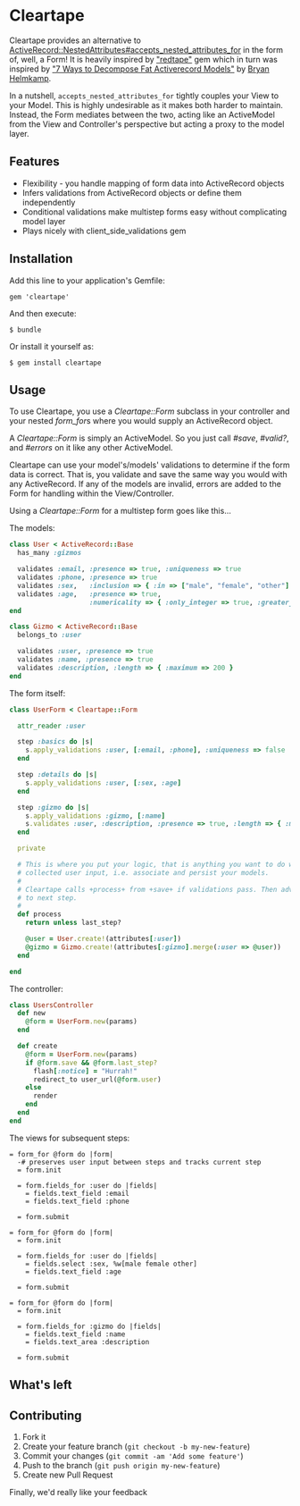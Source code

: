# Cleartape

Cleartape provides an alternative to [ActiveRecord::NestedAttributes#accepts_nested_attributes_for](http://api.rubyonrails.org/classes/ActiveRecord/NestedAttributes/ClassMethods.html#method-i-accepts_nested_attributes_for) in the form of, well, a Form! It is heavily inspired by ["redtape"](https://github.com/ClearFit/redtape) gem which in turn was inspired by ["7 Ways to Decompose Fat Activerecord Models"](http://blog.codeclimate.com/blog/2012/10/17/7-ways-to-decompose-fat-activerecord-models/) by [Bryan Helmkamp](https://github.com/brynary).

In a nutshell, `accepts_nested_attributes_for` tightly couples your View to your Model. This is highly undesirable as it makes both harder to maintain. Instead, the Form mediates between the two, acting like an ActiveModel from the View and Controller's perspective but acting a proxy to the model layer.

## Features

* Flexibility - you handle mapping of form data into ActiveRecord objects
* Infers validations from ActiveRecord objects or define them independently
* Conditional validations make multistep forms easy without complicating model layer
* Plays nicely with client_side_validations gem

## Installation

Add this line to your application's Gemfile:

    gem 'cleartape'

And then execute:

    $ bundle

Or install it yourself as:

    $ gem install cleartape

## Usage

To use Cleartape, you use a *Cleartape::Form* subclass in your controller and your nested *form_for*s where you would
supply an ActiveRecord object.

A *Cleartape::Form* is simply an ActiveModel.  So you just call *#save*, *#valid?*, and *#errors* on it like any other ActiveModel.

Cleartape can use your model's/models' validations to determine if the form data is correct. That is, you validate and save the same way you would with any ActiveRecord. If any of the models are invalid, errors are added to the Form for handling within the View/Controller.

Using a *Cleartape::Form* for a multistep form goes like this...

The models:

```ruby
class User < ActiveRecord::Base
  has_many :gizmos

  validates :email, :presence => true, :uniqueness => true
  validates :phone, :presence => true
  validates :sex,   :inclusion => { :in => ["male", "female", "other"] }
  validates :age,   :presence => true,
                    :numericality => { :only_integer => true, :greater_than => 0 }
end

class Gizmo < ActiveRecord::Base
  belongs_to :user

  validates :user, :presence => true
  validates :name, :presence => true
  validates :description, :length => { :maximum => 200 }
end
```

The form itself:

```ruby
class UserForm < Cleartape::Form

  attr_reader :user

  step :basics do |s|
    s.apply_validations :user, [:email, :phone], :uniqueness => false 
  end

  step :details do |s|
    s.apply_validations :user, [:sex, :age]
  end

  step :gizmo do |s|
    s.apply_validations :gizmo, [:name]
    s.validates :user, :description, :presence => true, :length => { :minimum => 50, :maximum => 200 }
  end

  private

  # This is where you put your logic, that is anything you want to do with
  # collected user input, i.e. associate and persist your models.
  #
  # Cleartape calls +process+ from +save+ if validations pass. Then advances
  # to next step.
  #
  def process
    return unless last_step?

    @user = User.create!(attributes[:user])
    @gizmo = Gizmo.create!(attributes[:gizmo].merge(:user => @user))
  end

end
```

The controller:

```ruby
class UsersController
  def new
    @form = UserForm.new(params)
  end

  def create
    @form = UserForm.new(params)
    if @form.save && @form.last_step?
      flash[:notice] = "Hurrah!"
      redirect_to user_url(@form.user)
    else
      render
    end
  end
end
```

The views for subsequent steps:

```haml
= form_for @form do |form|
  -# preserves user input between steps and tracks current step
  = form.init

  = form.fields_for :user do |fields|
    = fields.text_field :email
    = fields.text_field :phone
  
  = form.submit
```

```haml
= form_for @form do |form|
  = form.init

  = form.fields_for :user do |fields|
    = fields.select :sex, %w[male female other]
    = fields.text_field :age

  = form.submit
```

```haml
= form_for @form do |form|
  = form.init

  = form.fields_for :gizmo do |fields|
    = fields.text_field :name
    = fields.text_area :description

  = form.submit
```

## What's left

## Contributing

1. Fork it
2. Create your feature branch (`git checkout -b my-new-feature`)
3. Commit your changes (`git commit -am 'Add some feature'`)
4. Push to the branch (`git push origin my-new-feature`)
5. Create new Pull Request

Finally, we'd really like your feedback


